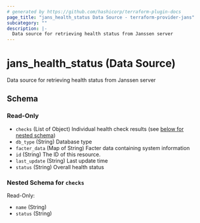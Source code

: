 ```yaml
---
# generated by https://github.com/hashicorp/terraform-plugin-docs
page_title: "jans_health_status Data Source - terraform-provider-jans"
subcategory: ""
description: |-
  Data source for retrieving health status from Janssen server
---
```


# jans_health_status (Data Source)

Data source for retrieving health status from Janssen server



<!-- schema generated by tfplugindocs -->
## Schema

### Read-Only

- `checks` (List of Object) Individual health check results (see [below for nested schema](#nestedatt--checks))
- `db_type` (String) Database type
- `facter_data` (Map of String) Facter data containing system information
- `id` (String) The ID of this resource.
- `last_update` (String) Last update time
- `status` (String) Overall health status

<a id="nestedatt--checks"></a>
### Nested Schema for `checks`

Read-Only:

- `name` (String)
- `status` (String)
